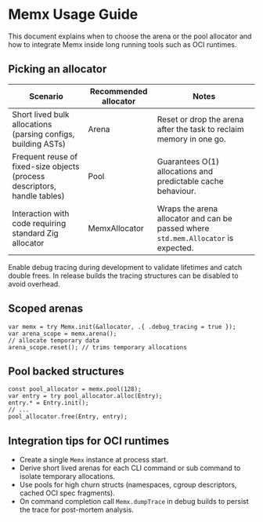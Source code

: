 # Memx Usage Guide

This document explains when to choose the arena or the pool allocator and how to integrate Memx inside long running tools such as OCI runtimes.

## Picking an allocator

| Scenario | Recommended allocator | Notes |
| --- | --- | --- |
| Short lived bulk allocations (parsing configs, building ASTs) | Arena | Reset or drop the arena after the task to reclaim memory in one go. |
| Frequent reuse of fixed-size objects (process descriptors, handle tables) | Pool | Guarantees O(1) allocations and predictable cache behaviour. |
| Interaction with code requiring standard Zig allocator | MemxAllocator | Wraps the arena allocator and can be passed where `std.mem.Allocator` is expected. |

Enable debug tracing during development to validate lifetimes and catch double frees. In release builds the tracing structures can be disabled to avoid overhead.

## Scoped arenas

```zig
var memx = try Memx.init(&allocator, .{ .debug_tracing = true });
var arena_scope = memx.arena();
// allocate temporary data
arena_scope.reset(); // trims temporary allocations
```

## Pool backed structures

```zig
const pool_allocator = memx.pool(128);
var entry = try pool_allocator.alloc(Entry);
entry.* = Entry.init();
// ...
pool_allocator.free(Entry, entry);
```

## Integration tips for OCI runtimes

* Create a single `Memx` instance at process start.
* Derive short lived arenas for each CLI command or sub command to isolate temporary allocations.
* Use pools for high churn structs (namespaces, cgroup descriptors, cached OCI spec fragments).
* On command completion call `Memx.dumpTrace` in debug builds to persist the trace for post-mortem analysis.
